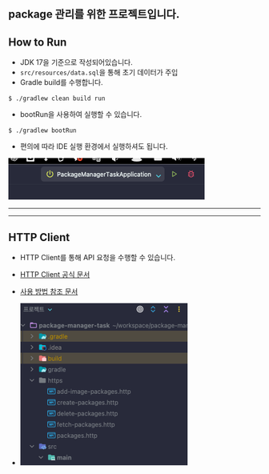 ## package 관리를 위한 프로젝트입니다.

## How to Run

- JDK 17을 기준으로 작성되어있습니다.
- `src/resources/data.sql`을 통해 초기 데이터가 주입
- Gradle build를 수행합니다.

```shell
$ ./gradlew clean build run
```

- bootRun을 사용하여 실행할 수 있습니다.

```shell
$ ./gradlew bootRun
```

- 편의에 따라 IDE 실행 환경에서 실행하셔도 됩니다.

![img.png](img.png)

----
---

## HTTP Client

- HTTP Client를 통해 API 요청을 수행할 수 있습니다.
- [HTTP Client 공식 문서](https://www.jetbrains.com/help/idea/http-client-in-product-code-editor.html)
- [사용 방법 참조 문서](https://jojoldu.tistory.com/266)

- ![img_1.png](img_1.png)
